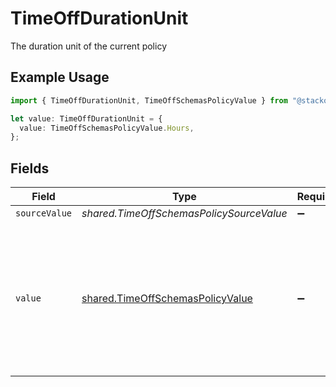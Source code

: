 # TimeOffDurationUnit

The duration unit of the current policy

## Example Usage

```typescript
import { TimeOffDurationUnit, TimeOffSchemasPolicyValue } from "@stackone/stackone-client-ts/sdk/models/shared";

let value: TimeOffDurationUnit = {
  value: TimeOffSchemasPolicyValue.Hours,
};
```

## Fields

| Field                                                                                                                 | Type                                                                                                                  | Required                                                                                                              | Description                                                                                                           | Example                                                                                                               |
| --------------------------------------------------------------------------------------------------------------------- | --------------------------------------------------------------------------------------------------------------------- | --------------------------------------------------------------------------------------------------------------------- | --------------------------------------------------------------------------------------------------------------------- | --------------------------------------------------------------------------------------------------------------------- |
| `sourceValue`                                                                                                         | *shared.TimeOffSchemasPolicySourceValue*                                                                              | :heavy_minus_sign:                                                                                                    | N/A                                                                                                                   |                                                                                                                       |
| `value`                                                                                                               | [shared.TimeOffSchemasPolicyValue](../../../sdk/models/shared/timeoffschemaspolicyvalue.md)                           | :heavy_minus_sign:                                                                                                    | The unified value for the duration unit. If the provider does not specify this unit, the value will be set to unknown | hours                                                                                                                 |